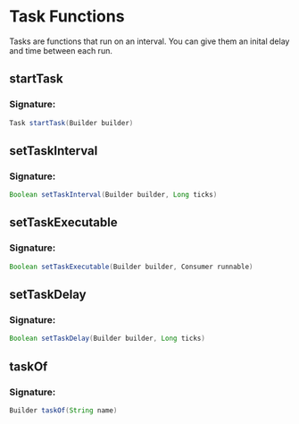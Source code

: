 # Task Functions
 Tasks are functions that run on an interval.
 You can give them an inital delay and time between each run.

## startTask

### Signature:

```groovy
Task startTask(Builder builder)
```

## setTaskInterval

### Signature:

```groovy
Boolean setTaskInterval(Builder builder, Long ticks)
```

## setTaskExecutable

### Signature:

```groovy
Boolean setTaskExecutable(Builder builder, Consumer runnable)
```

## setTaskDelay

### Signature:

```groovy
Boolean setTaskDelay(Builder builder, Long ticks)
```

## taskOf

### Signature:

```groovy
Builder taskOf(String name)
```

